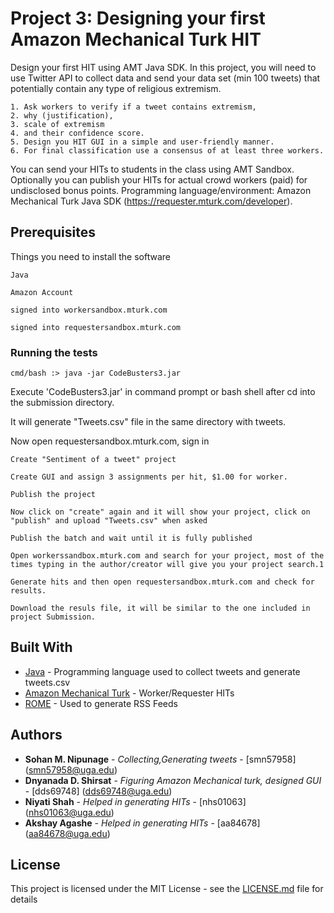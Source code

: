 # Project 3: Designing your first Amazon Mechanical Turk HIT

Design your first HIT using AMT Java SDK. In this project, you will need to use Twitter API to collect data and send your data set (min 100 tweets) that potentially contain any type of religious extremism.

	1. Ask workers to verify if a tweet contains extremism,
	2. why (justification),
	3. scale of extremism
	4. and their confidence score.
	5. Design you HIT GUI in a simple and user-friendly manner.
	6. For final classification use a consensus of at least three workers.

You can send your HITs to students in the class using AMT Sandbox. Optionally you can publish your HITs for actual crowd workers (paid) for undisclosed bonus points.
Programming language/environment: Amazon Mechanical Turk Java SDK (https://requester.mturk.com/developer).


## Prerequisites

Things you need to install the software

```
Java
```
```
Amazon Account
```
```
signed into workersandbox.mturk.com
```
```
signed into requestersandbox.mturk.com
```

### Running the tests

```
cmd/bash :> java -jar CodeBusters3.jar
```
Execute 'CodeBusters3.jar' in command prompt or bash shell after cd into the submission directory.

It will generate "Tweets.csv" file in the same directory with tweets.

Now open requestersandbox.mturk.com, sign in

```
Create "Sentiment of a tweet" project
```
```
Create GUI and assign 3 assignments per hit, $1.00 for worker.
```
```
Publish the project
```
```
Now click on "create" again and it will show your project, click on "publish" and upload "Tweets.csv" when asked 
```
```
Publish the batch and wait until it is fully published
```
```
Open workerssandbox.mturk.com and search for your project, most of the times typing in the author/creator will give you your project search.1
```

```
Generate hits and then open requestersandbox.mturk.com and check for results.
```
```
Download the resuls file, it will be similar to the one included in project Submission.
```

## Built With

* [Java](https://www.java.com/en/) - Programming language used to collect tweets and generate tweets.csv
* [Amazon Mechanical Turk](https://www.mturk.com/mturk/welcome) - Worker/Requester HITs
* [ROME](https://rometools.github.io/rome/) - Used to generate RSS Feeds

## Authors

* **Sohan M. Nipunage** 	- *Collecting,Generating tweets* 				     - [smn57958]	(smn57958@uga.edu)
* **Dnyanada D. Shirsat** 	- *Figuring Amazon Mechanical turk, designed GUI*	 - [dds69748]	(dds69748@uga.edu)
* **Niyati Shah** 			- *Helped in generating HITs* 						 - [nhs01063]	(nhs01063@uga.edu)
* **Akshay Agashe** 		- *Helped in generating HITs* 					 	 - [aa84678]	(aa84678@uga.edu)


## License

This project is licensed under the MIT License - see the [LICENSE.md](LICENSE.md) file for details
